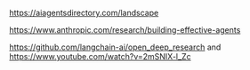 
https://aiagentsdirectory.com/landscape

https://www.anthropic.com/research/building-effective-agents

https://github.com/langchain-ai/open_deep_research and https://www.youtube.com/watch?v=2mSNIX-l_Zc